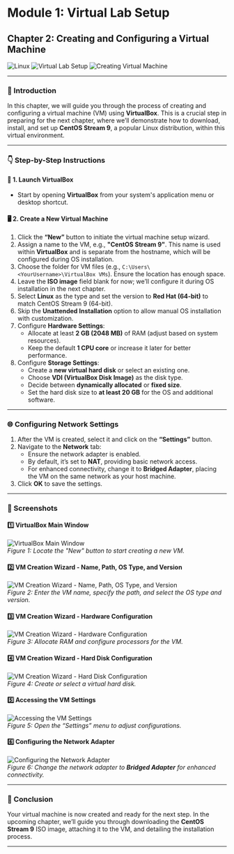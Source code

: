 # **Module 1: Virtual Lab Setup**  

## **Chapter 2: Creating and Configuring a Virtual Machine**  

![Linux](https://img.shields.io/badge/Linux-Fundamentals-green) 
![Virtual Lab Setup](https://img.shields.io/badge/Virtual%20Lab%20Setup-blue) 
![Creating Virtual Machine](https://img.shields.io/badge/Creating%20VM-orange)

---

### **📝 Introduction**  
In this chapter, we will guide you through the process of creating and configuring a virtual machine (VM) using **VirtualBox**. This is a crucial step in preparing for the next chapter, where we’ll demonstrate how to download, install, and set up **CentOS Stream 9**, a popular Linux distribution, within this virtual environment.

---

### **👇 Step-by-Step Instructions**  

#### **🚀 1. Launch VirtualBox**  
- Start by opening **VirtualBox** from your system's application menu or desktop shortcut.  

#### **🖥️ 2. Create a New Virtual Machine**  
1. Click the **“New”** button to initiate the virtual machine setup wizard.  
2. Assign a name to the VM, e.g., **"CentOS Stream 9"**. This name is used within **VirtualBox** and is separate from the hostname, which will be configured during OS installation.  
3. Choose the folder for VM files (e.g., `C:\Users\<YourUsername>\VirtualBox VMs`). Ensure the location has enough space.  
4. Leave the **ISO image** field blank for now; we’ll configure it during OS installation in the next chapter.  
5. Select **Linux** as the type and set the version to **Red Hat (64-bit)** to match CentOS Stream 9 (64-bit).  
6. Skip the **Unattended Installation** option to allow manual OS installation with customization.  
7. Configure **Hardware Settings**:  
   - Allocate at least **2 GB (2048 MB)** of RAM (adjust based on system resources).  
   - Keep the default **1 CPU core** or increase it later for better performance.  
8. Configure **Storage Settings**:  
   - Create a **new virtual hard disk** or select an existing one.  
   - Choose **VDI (VirtualBox Disk Image)** as the disk type.  
   - Decide between **dynamically allocated** or **fixed size**.  
   - Set the hard disk size to **at least 20 GB** for the OS and additional software.  

---

### **🌐 Configuring Network Settings**  

1. After the VM is created, select it and click on the **“Settings”** button.  
2. Navigate to the **Network** tab:  
   - Ensure the network adapter is enabled.  
   - By default, it’s set to **NAT**, providing basic network access.  
   - For enhanced connectivity, change it to **Bridged Adapter**, placing the VM on the same network as your host machine.  
3. Click **OK** to save the settings.  

---

### **📸 Screenshots**  

#### **1️⃣ VirtualBox Main Window**  
![VirtualBox Main Window](screenshots/00-virtualbox-main-window-new-button-highlighted.png)  
*Figure 1: Locate the "New" button to start creating a new VM.*

#### **2️⃣ VM Creation Wizard - Name, Path, OS Type, and Version**  
![VM Creation Wizard - Name, Path, OS Type, and Version](screenshots/01-vm-creation-wizard-name-path-os-type-version.png)  
*Figure 2: Enter the VM name, specify the path, and select the OS type and version.*

#### **3️⃣ VM Creation Wizard - Hardware Configuration**  
![VM Creation Wizard - Hardware Configuration](screenshots/02-vm-creation-wizard-os-type-version-selection.png)  
*Figure 3: Allocate RAM and configure processors for the VM.*

#### **4️⃣ VM Creation Wizard - Hard Disk Configuration**  
![VM Creation Wizard - Hard Disk Configuration](screenshots/03-vm-creation-wizard-hard-disk-configuration.png)  
*Figure 4: Create or select a virtual hard disk.*

#### **5️⃣ Accessing the VM Settings**  
![Accessing the VM Settings](screenshots/04-accessing-vm-settings.png)  
*Figure 5: Open the “Settings” menu to adjust configurations.*

#### **6️⃣ Configuring the Network Adapter**  
![Configuring the Network Adapter](screenshots/05-configuring-network-adapter.png)  
*Figure 6: Change the network adapter to **Bridged Adapter** for enhanced connectivity.*

---

### **🎯 Conclusion**  
Your virtual machine is now created and ready for the next step. In the upcoming chapter, we’ll guide you through downloading the **CentOS Stream 9** ISO image, attaching it to the VM, and detailing the installation process.  

---
